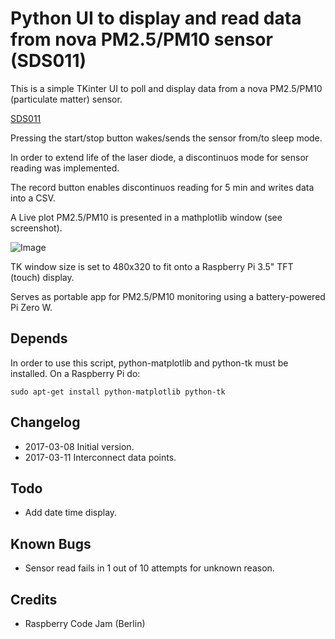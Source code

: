 # Python UI to display and read data from nova PM2.5/PM10 sensor (SDS011)

This is a simple TKinter UI to poll and display data from a
nova PM2.5/PM10 (particulate matter) sensor.

[SDS011](http://inovafitness.com/en/Laser-PM2-5-Sensor-SDS011-35.html)

Pressing the start/stop button wakes/sends the sensor from/to sleep mode.

In order to extend life of the laser diode, a discontinuos mode
for sensor reading was implemented.

The record button enables discontinuos reading for 5 min and writes 
data into a CSV. 

A Live plot PM2.5/PM10 is presented in a mathplotlib window
 (see screenshot).

![Image](https://github.com/luetzel/sds011/blob/master/screenshot.png)

TK window size is set to 480x320 to fit onto a Raspberry Pi 3.5"
TFT (touch) display.

Serves as portable app for PM2.5/PM10 monitoring using a battery-powered
Pi Zero W.

## Depends

In order to use this script, python-matplotlib and python-tk must be installed. 
On a Raspberry Pi do:

```
sudo apt-get install python-matplotlib python-tk
```

## Changelog

* 2017-03-08	Initial version.
* 2017-03-11	Interconnect data points.

## Todo

* Add date time display.

## Known Bugs

* Sensor read fails in 1 out of 10 attempts for unknown reason.

## Credits

* Raspberry Code Jam (Berlin)



